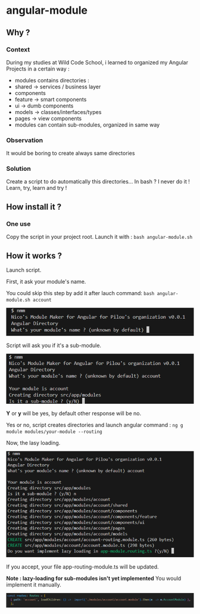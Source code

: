 # angular-module
## Why ?
### Context
During my studies at Wild Code School, i learned to organized my Angular Projects in a certain way :
* modules contains directories :
 * shared -> services / business layer
 * components 
  * feature -> smart components
  * ui -> dumb components
 * models -> classes/interfaces/types
 * pages -> view components
* modules can contain sub-modules, organized in same way

### Observation
It would be boring to create always same directories

### Solution
Create a script to do automatically this directories...
In bash ?
I never do it !
Learn, try, learn and try !

## How install it ?
### One use
Copy the script in your project root.
Launch it with :
`
bash angular-module.sh
`

## How it works ?
Launch script.

First, it ask your module's name.

You could skip this step by add it after lauch command: `bash angular-module.sh account`

![capture of first question](help/images/img1.png)

Script will ask you if it's a sub-module.

![capture of second question](help/images/img2.png)

**Y** or **y** will be yes, by default other response will be no.

Yes or no, script creates directories and launch angular command :
`
ng g module modules/your-module --routing
`

Now, the lasy loading.

![capture of third question](help/images/img3.png)

If you accept, your file app-routing-module.ts will be updated.

**Note : lazy-loading for sub-modules isn't yet implemented** You would implement it manually.

![capture of routes updated](help/images/routes-updated.png)


